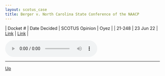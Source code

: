 ```yaml
---
layout: scotus_case
title: Berger v. North Carolina State Conference of the NAACP
---
```


| Docket # | Date Decided | SCOTUS Opinion | Oyez |
| 21-248 | 23 Jun 22 | [Link](https://www.supremecourt.gov/opinions/21pdf/597us1r57_b0nd.pdf) | [Link](https://www.oyez.org/cases/2021/21-248) |

<audio controls>
   <source src='./resources/21-248.mp3' type='audio/mpeg'>
</audio>

<object data='./resources/21-248.pdf' type='application/pdf'></object>

---

[Up](./README.md)